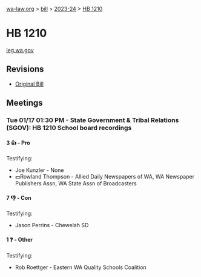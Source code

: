 [wa-law.org](/) > [bill](/bill/) > [2023-24](/bill/2023-24/) > [HB 1210](/bill/2023-24/hb/1210/)

# HB 1210
[leg.wa.gov](https://app.leg.wa.gov/billsummary?BillNumber=1210&Year=2023&Initiative=false)

## Revisions
* [Original Bill](1/)

## Meetings
### Tue 01/17 01:30 PM - State Government & Tribal Relations (SGOV): HB 1210 School board recordings
#### 3 👍 - Pro
Testifying:
* Joe Kunzler - None
* 💵Rowland Thompson - Allied Daily Newspapers of WA, WA Newspaper Publishers Assn, WA State Assn of Broadcasters

#### 7 👎 - Con
Testifying:
* Jason Perrins - Chewelah SD

#### 1 ❓ - Other
Testifying:
* Rob Roettger - Eastern WA Quality Schools Coalition
